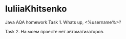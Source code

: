 # IuliiaKhitsenko
Java AQA homework 
Task 1. Whats up, <%username%>? 

Task 2. На моем проекте нет автоматизаторов.